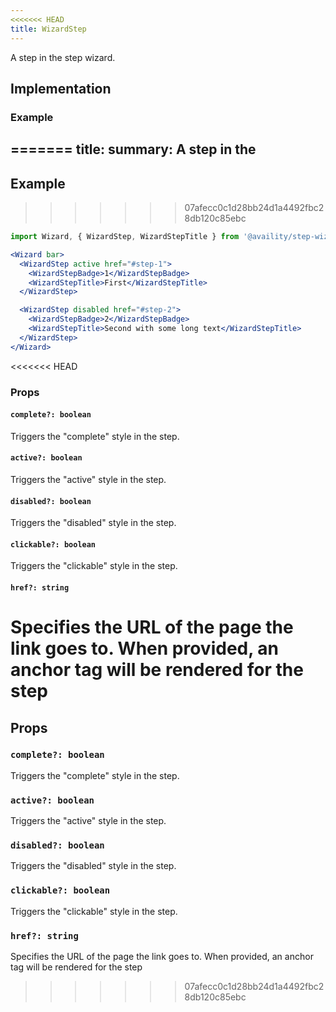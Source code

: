 ```yaml
---
<<<<<<< HEAD
title: WizardStep
---
```


A step in the step wizard.

## Implementation

### Example
=======
title: <WizardStep />
summary: A step in the <Wizard />
---

## Example
>>>>>>> 07afecc0c1d28bb24d1a4492fbc28db120c85ebc

```jsx live=true viewCode=true
import Wizard, { WizardStep, WizardStepTitle } from '@availity/step-wizard';

<Wizard bar>
  <WizardStep active href="#step-1">
    <WizardStepBadge>1</WizardStepBadge>
    <WizardStepTitle>First</WizardStepTitle>
  </WizardStep>

  <WizardStep disabled href="#step-2">
    <WizardStepBadge>2</WizardStepBadge>
    <WizardStepTitle>Second with some long text</WizardStepTitle>
  </WizardStep>
</Wizard>
```
<<<<<<< HEAD
### Props

#### `complete?: boolean`
Triggers the "complete" style in the step.

#### `active?: boolean`
Triggers the "active" style in the step.

#### `disabled?: boolean`
Triggers the "disabled" style in the step.

#### `clickable?: boolean`
Triggers the "clickable" style in the step.

#### `href?: string`
Specifies the URL of the page the link goes to. When provided, an anchor tag will be rendered for the step
=======
## Props

### `complete?: boolean`
Triggers the "complete" style in the step.

### `active?: boolean`
Triggers the "active" style in the step.

### `disabled?: boolean`
Triggers the "disabled" style in the step.

### `clickable?: boolean`
Triggers the "clickable" style in the step.

### `href?: string`
Specifies the URL of the page the link goes to. When provided, an anchor tag will be rendered for the step
>>>>>>> 07afecc0c1d28bb24d1a4492fbc28db120c85ebc
